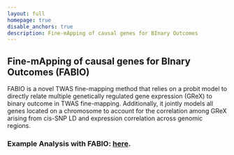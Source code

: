 ```yaml
---
layout: full
homepage: true
disable_anchors: true
description: Fine-mApping of causal genes for BInary Outcomes
---
```

## Fine-mApping of causal genes for BInary Outcomes (FABIO)
FABIO is a novel TWAS fine-mapping method that relies on a probit model to directly relate multiple genetically regulated gene expression (GReX) to binary outcome in TWAS fine-mapping. Additionally, it jointly models all genes located on a chromosome to account for the correlation among GReX arising from cis-SNP LD and expression correlation across genomic regions.

### Example Analysis with FABIO: [here](https://superggbond.github.io/FABIO/documentation/04_mtPGS_Example.html).
